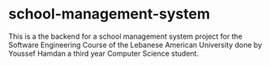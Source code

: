 # school-management-system
This is a the backend for a school management system project for the Software Engineering Course of the Lebanese American University done by Youssef Hamdan a third year Computer Science student.
